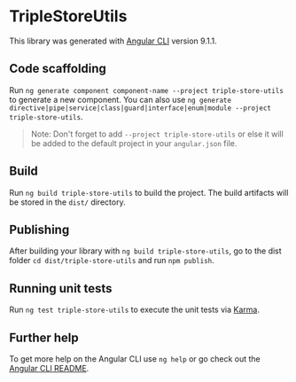 # TripleStoreUtils

This library was generated with [Angular CLI](https://github.com/angular/angular-cli) version 9.1.1.

## Code scaffolding

Run `ng generate component component-name --project triple-store-utils` to generate a new component. You can also use `ng generate directive|pipe|service|class|guard|interface|enum|module --project triple-store-utils`.

> Note: Don't forget to add `--project triple-store-utils` or else it will be added to the default project in your `angular.json` file.

## Build

Run `ng build triple-store-utils` to build the project. The build artifacts will be stored in the `dist/` directory.

## Publishing

After building your library with `ng build triple-store-utils`, go to the dist folder `cd dist/triple-store-utils` and run `npm publish`.

## Running unit tests

Run `ng test triple-store-utils` to execute the unit tests via [Karma](https://karma-runner.github.io).

## Further help

To get more help on the Angular CLI use `ng help` or go check out the [Angular CLI README](https://github.com/angular/angular-cli/blob/master/README.md).
